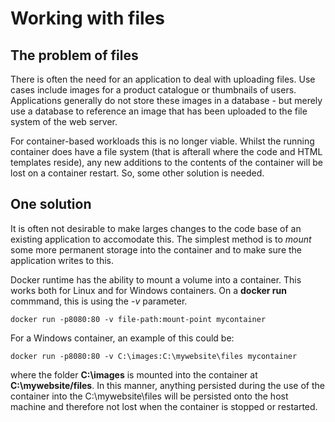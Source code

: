 # Working with files

## The problem of files
There is often the need for an application to deal with uploading files. Use cases include images for a product catalogue or thumbnails of users.
Applications generally do not store these images in a database - but merely use a database to reference an image that has been uploaded to the file system of the web server.

For container-based workloads this is no longer viable. Whilst the running container does have a file system (that is afterall where the code and HTML templates reside), any new additions to the contents of the container will be lost on a container restart. So, some other solution is needed.

## One solution
It is often not desirable to make larges changes to the code base of an existing application to accomodate this. The simplest method is to *mount* some more permanent storage into the container and to make sure the application writes to this.

Docker runtime has the ability to mount a volume into a container. This works both for Linux and for Windows containers. On a **docker run** commmand, this is using the *-v* parameter.

```
docker run -p8080:80 -v file-path:mount-point mycontainer
```

For a Windows container, an example of this could be:

```
docker run -p8080:80 -v C:\images:C:\mywebsite\files mycontainer
```

where the folder **C:\images** is mounted into the container at **C:\mywebsite/files**. In this manner, anything persisted during the use of the container into the C:\mywebsite\files will be persisted onto the host machine and therefore not lost when the container is stopped or restarted.



